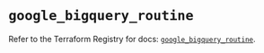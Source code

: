 # `google_bigquery_routine`

Refer to the Terraform Registry for docs: [`google_bigquery_routine`](https://registry.terraform.io/providers/hashicorp/google-beta/6.39.0/docs/resources/google_bigquery_routine).

